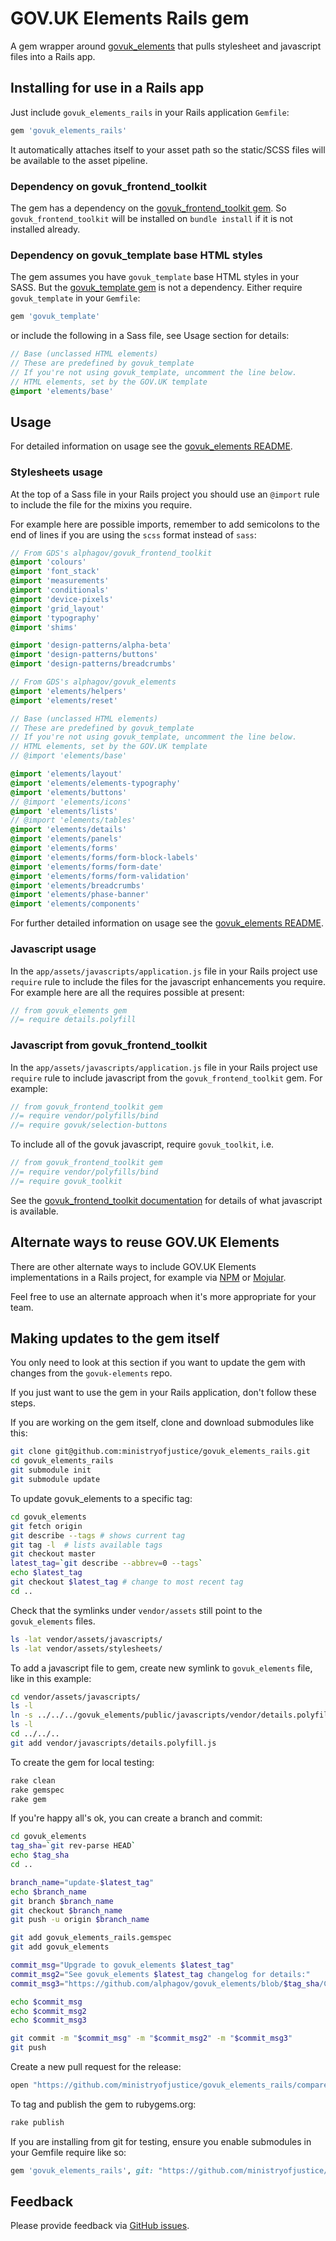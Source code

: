 # GOV.UK Elements Rails gem

A gem wrapper around [govuk_elements](http://github.com/alphagov/govuk_elements)
that pulls stylesheet and javascript files into a Rails app.

## Installing for use in a Rails app

Just include `govuk_elements_rails` in your Rails application `Gemfile`:

```ruby
gem 'govuk_elements_rails'
```

It automatically attaches itself to your asset path so the static/SCSS
files will be available to the asset pipeline.

### Dependency on govuk_frontend_toolkit

The gem has a dependency on the
[govuk_frontend_toolkit gem](https://rubygems.org/gems/govuk_frontend_toolkit).
So `govuk_frontend_toolkit` will be installed on `bundle install` if it is not
installed already.

### Dependency on govuk_template base HTML styles

The gem assumes you have `govuk_template` base HTML styles in your SASS.
But the [govuk_template gem](https://rubygems.org/gems/govuk_template) is not a
dependency. Either require `govuk_template` in your `Gemfile`:

```ruby
gem 'govuk_template'
```

or include the following in a Sass file, see Usage section for details:

```sass
// Base (unclassed HTML elements)
// These are predefined by govuk_template
// If you're not using govuk_template, uncomment the line below.
// HTML elements, set by the GOV.UK template
@import 'elements/base'
```

## Usage

For detailed information on usage see the
[govuk_elements README](https://github.com/alphagov/govuk_elements#govuk-elements).

### Stylesheets usage

At the top of a Sass file in your Rails project you should use an `@import` rule
to include the file for the mixins you require.

For example here are possible imports, remember to add semicolons to the end of
lines if you are using the `scss` format instead of `sass`:

```sass
// From GDS's alphagov/govuk_frontend_toolkit
@import 'colours'
@import 'font_stack'
@import 'measurements'
@import 'conditionals'
@import 'device-pixels'
@import 'grid_layout'
@import 'typography'
@import 'shims'

@import 'design-patterns/alpha-beta'
@import 'design-patterns/buttons'
@import 'design-patterns/breadcrumbs'

// From GDS's alphagov/govuk_elements
@import 'elements/helpers'
@import 'elements/reset'

// Base (unclassed HTML elements)
// These are predefined by govuk_template
// If you're not using govuk_template, uncomment the line below.
// HTML elements, set by the GOV.UK template
// @import 'elements/base'

@import 'elements/layout'
@import 'elements/elements-typography'
@import 'elements/buttons'
// @import 'elements/icons'
@import 'elements/lists'
// @import 'elements/tables'
@import 'elements/details'
@import 'elements/panels'
@import 'elements/forms'
@import 'elements/forms/form-block-labels'
@import 'elements/forms/form-date'
@import 'elements/forms/form-validation'
@import 'elements/breadcrumbs'
@import 'elements/phase-banner'
@import 'elements/components'
```

For further detailed information on usage see the
[govuk_elements README](https://github.com/alphagov/govuk_elements#govuk-elements).

### Javascript usage

In the `app/assets/javascripts/application.js` file in your Rails project use
`require` rule to include the files for the javascript enhancements you require.
For example here are all the requires possible at present:

```javascript
// from govuk_elements gem
//= require details.polyfill
```

### Javascript from govuk_frontend_toolkit

In the `app/assets/javascripts/application.js` file in your Rails project use
`require` rule to include javascript from the `govuk_frontend_toolkit` gem. For
example:

```javascript
// from govuk_frontend_toolkit gem
//= require vendor/polyfills/bind
//= require govuk/selection-buttons
```

To include all of the govuk javascript, require `govuk_toolkit`, i.e.

```javascript
// from govuk_frontend_toolkit gem
//= require vendor/polyfills/bind
//= require govuk_toolkit
```

See the
[govuk_frontend_toolkit documentation](https://github.com/alphagov/govuk_frontend_toolkit#documentation)
for details of what javascript is available.

## Alternate ways to reuse GOV.UK Elements

There are other alternate ways to include GOV.UK Elements implementations in a Rails
project, for example via [NPM](https://www.npmjs.com/package/govuk-elements-sass)
or [Mojular](https://github.com/mojular/govuk-elements).

Feel free to use an alternate approach when it's more appropriate for your team.

## Making updates to the gem itself

You only need to look at this section if you want to update the gem with changes
from the `govuk-elements` repo.

If you just want to use the gem in your Rails application, don't follow these steps.

If you are working on the gem itself, clone and download submodules like this:

```sh
git clone git@github.com:ministryofjustice/govuk_elements_rails.git
cd govuk_elements_rails
git submodule init
git submodule update
```

To update govuk_elements to a specific tag:

```sh
cd govuk_elements
git fetch origin
git describe --tags # shows current tag
git tag -l  # lists available tags
git checkout master
latest_tag=`git describe --abbrev=0 --tags`
echo $latest_tag
git checkout $latest_tag # change to most recent tag
cd ..
```

Check that the symlinks under `vendor/assets` still point to the `govuk_elements` files.

```sh
ls -lat vendor/assets/javascripts/
ls -lat vendor/assets/stylesheets/
```

To add a javascript file to gem, create new symlink to `govuk_elements` file, like in this example:

```sh
cd vendor/assets/javascripts/
ls -l
ln -s ../../../govuk_elements/public/javascripts/vendor/details.polyfill.js .
ls -l
cd ../../..
git add vendor/javascripts/details.polyfill.js
```

To create the gem for local testing:

```sh
rake clean
rake gemspec
rake gem
```

If you're happy all's ok, you can create a branch and commit:

```sh
cd govuk_elements
tag_sha=`git rev-parse HEAD`
echo $tag_sha
cd ..

branch_name="update-$latest_tag"
echo $branch_name
git branch $branch_name
git checkout $branch_name
git push -u origin $branch_name

git add govuk_elements_rails.gemspec
git add govuk_elements

commit_msg="Upgrade to govuk_elements $latest_tag"
commit_msg2="See govuk_elements $latest_tag changelog for details:"
commit_msg3="https://github.com/alphagov/govuk_elements/blob/$tag_sha/CHANGELOG.md"

echo $commit_msg
echo $commit_msg2
echo $commit_msg3

git commit -m "$commit_msg" -m "$commit_msg2" -m "$commit_msg3"
git push
```

Create a new pull request for the release:

```sh
open "https://github.com/ministryofjustice/govuk_elements_rails/compare/master...$branch_name"
```

To tag and publish the gem to rubygems.org:

```sh
rake publish
```

If you are installing from git for testing, ensure you enable submodules in your Gemfile
require like so:

```ruby
gem 'govuk_elements_rails', git: "https://github.com/ministryofjustice/govuk_elements_rails.git", submodules: true
```

## Feedback

Please provide feedback via [GitHub issues](https://github.com/ministryofjustice/govuk_elements_rails/issues).
